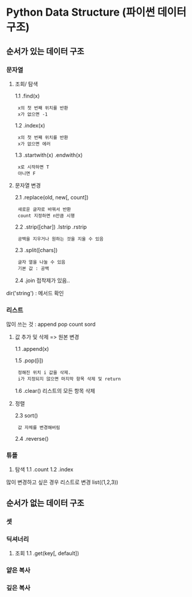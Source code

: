 # Python Data Structure (파이썬 데이터 구조)
## 순서가 있는 데이터 구조 
### 문자열
1. 조회/ 탐색
   
    1.1 .find(x)

        x의 첫 번째 위치를 반환
        x가 없으면 -1

    1.2 .index(x) 

        x의 첫 번째 위치를 반환
        x가 없으면 에러

    1.3 .startwith(x) .endwith(x)

        x로 시작하면 T
        아니면 F

2. 문자열 변경

    2.1 .replace(old, new[, count])

        새로운 글자로 바꿔서 반환
        count 지정하면 n만큼 시행 

    2.2 .strip([char]) .lstrip .rstrip

        공백을 지우거나 원하는 것을 지울 수 있음 

    2.3 .split([chars])

        글자 열을 나눌 수 있음 
        기본 값 : 공백
    
    2.4 .join
        접착제가 있음..

dir('string') : 메서드 확인 


### 리스트

많이 쓰는 것 : append pop count sord

1. 값 추가 및 삭제 => 원본 변경
 
    1.1 .append(x)

    1.5 .pop([i])

        정해진 위치 i 값을 삭제.
        i가 지정되지 않으면 마지막 항목 삭제 및 return 
    
    1.6 .clear()
        리스트의 모든 항목 삭제 


2. 정렬

    2.3 sort()

        값 자체를 변경해버림 

    2.4 .reverse()


### 튜플
1. 탐색
    1.1 .count
    1.2 .index

많이 변경하고 싶은 경우
리스트로 변경
list((1,2,3))
        


## 순서가 없는 데이터 구조 
### 셋


### 딕셔너리 
1. 조회
    1.1 .get(key[, default])



### 얕은 복사 




### 깊은 복사 

